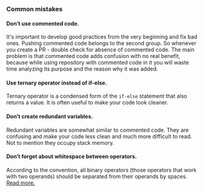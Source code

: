 ### Common mistakes

#### Don’t use commented code.
It's important to develop good practices from the very beginning and fix bad ones. Pushing commented code belongs to the second group.
So whenever you create a PR - double check for absence of commented code. 
The main problem is that commented code adds confusion with no real benefit, because while using repository 
with commented code in it you will waste time analyzing its purpose and the reason why it was added. 

#### Use ternary operator instead of if-else.
Ternary operator is a condensed form of the `if-else` statement that also returns a value. It is often useful to make your code look cleaner.

#### Don’t create redundant variables.
Redundant variables are somewhat similar to commented code. They are confusing and make your code less clean and much more difficult to read. Not to mention they occupy stack memory.

#### Don’t forget about whitespace between operators.
According to the convention, all binary operators (those operators that work with two operands) should be separated from their operands by spaces.
[Read more.](https://www.oracle.com/java/technologies/javase/codeconventions-whitespace.html)
